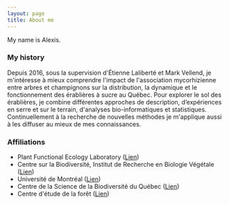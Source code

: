 ```yaml
---
layout: page
title: About me
---
```


My name is Alexis.

### My history

Depuis 2016, sous la supervision d'Étienne Laliberté et Mark Vellend, je m'intéresse à mieux comprendre l'impact de l'association mycorhizienne entre arbres et champignons sur la distribution, la dynamique et le fonctionnement des érablières à sucre au Québec. Pour explorer le sol des érablières, je combine différentes approches de description, d’expériences en serre et sur le terrain, d'analyses bio-informatiques et statistiques. Continuellement à la recherche de nouvelles méthodes je m'applique aussi à les diffuser au mieux de mes connaissances.

### Affiliations
- Plant Functional Ecology Laboratory ([Lien](http://www.elaliberte.info/))
- Centre sur la Biodiversité, Institut de Recherche en Biologie Végétale ([Lien](http://www.irbv.umontreal.ca/))
- Université de Montréal ([Lien](https://www.umontreal.ca/))
- Centre de la Science de la Biodiversité du Québec ([Lien](https://qcbs.ca/fr/))
- Centre d'étude de la forêt ([Lien](http://www.cef-cfr.ca/))
